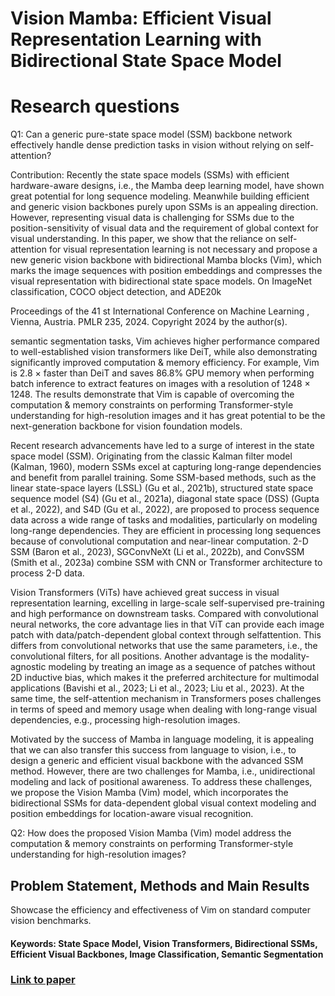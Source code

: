 # Vision Mamba: Efficient Visual Representation Learning with Bidirectional State Space Model

# Research questions
Q1: Can a generic pure-state space model (SSM) backbone network effectively handle dense prediction tasks in vision without relying on self-attention?

Contribution: 
Recently the state space models (SSMs) with efficient hardware-aware designs, i.e., the Mamba deep learning model, have shown great potential for long sequence modeling. Meanwhile building efficient and generic vision backbones purely upon SSMs is an appealing direction. However, representing visual data is challenging for SSMs due to the position-sensitivity of visual data and the requirement of global context for visual understanding. In this paper, we show that the reliance on self-attention for visual representation learning is not necessary and propose a new generic vision backbone with bidirectional Mamba blocks (Vim), which marks the image sequences with position embeddings and compresses the visual representation with bidirectional state space models. On ImageNet classification, COCO object detection, and ADE20k

Proceedings of the 41 st International Conference on Machine Learning , Vienna, Austria. PMLR 235, 2024. Copyright 2024 by the author(s).

semantic segmentation tasks, Vim achieves higher performance compared to well-established vision transformers like DeiT, while also demonstrating significantly improved computation & memory efficiency. For example, Vim is 2.8 × faster than DeiT and saves 86.8% GPU memory when performing batch inference to extract features on images with a resolution of 1248 × 1248. The results demonstrate that Vim is capable of overcoming the computation & memory constraints on performing Transformer-style understanding for high-resolution images and it has great potential to be the next-generation backbone for vision foundation models.

Recent research advancements have led to a surge of interest in the state space model (SSM). Originating from the classic Kalman filter model (Kalman, 1960), modern SSMs excel at capturing long-range dependencies and benefit from parallel training. Some SSM-based methods, such as the linear state-space layers (LSSL) (Gu et al., 2021b), structured state space sequence model (S4) (Gu et al., 2021a), diagonal state space (DSS) (Gupta et al., 2022), and S4D (Gu et al., 2022), are proposed to process sequence data across a wide range of tasks and modalities, particularly on modeling long-range dependencies. They are efficient in processing long sequences because of convolutional computation and near-linear computation. 2-D SSM (Baron et al., 2023), SGConvNeXt (Li et al., 2022b), and ConvSSM (Smith et al., 2023a) combine SSM with CNN or Transformer architecture to process 2-D data.

Vision Transformers (ViTs) have achieved great success in visual representation learning, excelling in large-scale self-supervised pre-training and high performance on downstream tasks. Compared with convolutional neural networks, the core advantage lies in that ViT can provide each image patch with data/patch-dependent global context through selfattention. This differs from convolutional networks that use the same parameters, i.e., the convolutional filters, for all positions. Another advantage is the modality-agnostic modeling by treating an image as a sequence of patches without 2D inductive bias, which makes it the preferred architecture for multimodal applications (Bavishi et al., 2023; Li et al., 2023; Liu et al., 2023). At the same time, the self-attention mechanism in Transformers poses challenges in terms of speed and memory usage when dealing with long-range visual dependencies, e.g., processing high-resolution images.

Motivated by the success of Mamba in language modeling, it is appealing that we can also transfer this success from language to vision, i.e., to design a generic and efficient visual backbone with the advanced SSM method. However, there are two challenges for Mamba, i.e., unidirectional modeling and lack of positional awareness. To address these challenges, we propose the Vision Mamba (Vim) model, which incorporates the bidirectional SSMs for data-dependent global visual context modeling and position embeddings for location-aware visual recognition.

Q2: How does the proposed Vision Mamba (Vim) model address the computation & memory constraints on performing Transformer-style understanding for high-resolution images?

## Problem Statement, Methods and Main Results
 Showcase the efficiency and effectiveness of Vim on standard computer vision benchmarks.

#### Keywords: State Space Model, Vision Transformers, Bidirectional SSMs, Efficient Visual Backbones, Image Classification, Semantic Segmentation


### [Link to paper](https://arxiv.org/abs/2401.09417v3)
